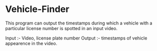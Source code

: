 # Vehicle-Finder
This program can output the timestamps during which a vehicle with a particular license number is spotted in an input video.

Input :- Video, license plate number
Output :- timestamps of vehicle appearence in the video.
